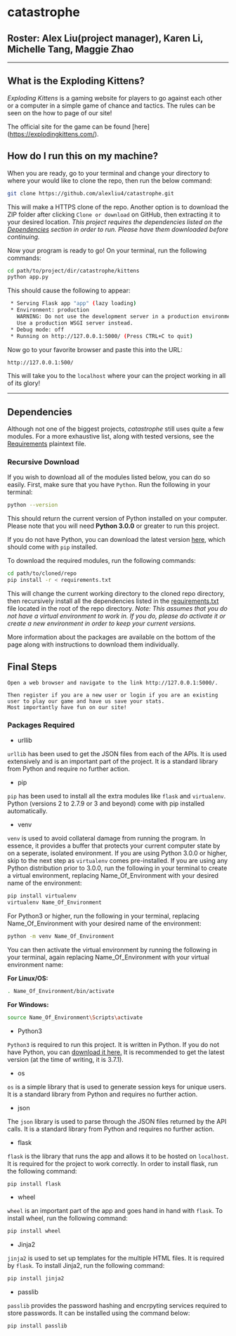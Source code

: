# catastrophe
## Roster: Alex Liu(project manager), Karen Li, Michelle Tang, Maggie Zhao

---

## What is the Exploding Kittens?

_Exploding Kittens_ is a gaming website for players to go against each other or a computer in a simple game of chance and tactics. The rules can be seen on the how to page of our site!

The official site for the game can be found [here] (https://explodingkittens.com/).

## How do I run this on my machine?

When you are ready, go to your terminal and change your directory to where your would like to clone the repo, then run the below command:

```bash
git clone https://github.com/alexliu4/catastrophe.git
```

This will make a HTTPS clone of the repo. Another option is to download the ZIP folder after clicking `Clone or download` on GitHub, then extracting it to your desired location.
_This project requires the dependencies listed on the [Dependencies](../master/README.md/#dependencies) section in order to run. Please have them downloaded before continuing._

Now your program is ready to go! On your terminal, run the following commands:

```bash
cd path/to/project/dir/catastrophe/kittens
python app.py
```

This should cause the following to appear:

```bash
 * Serving Flask app "app" (lazy loading)
 * Environment: production
   WARNING: Do not use the development server in a production environment.
   Use a production WSGI server instead.
 * Debug mode: off
 * Running on http://127.0.0.1:5000/ (Press CTRL+C to quit)
```

Now go to your favorite browser and paste this into the URL:

```bash
http://127.0.0.1:500/
```

This will take you to the `localhost` where your can the project working in all of its glory!

---

## Dependencies

Although not one of the biggest projects, _catastrophe_ still uses quite a few modules. For a more exhaustive list, along with tested versions, see the [Requirements](../master/requirements.txt) plaintext file.

### **Recursive Download**

If you wish to download all of the modules listed below, you can do so easily. First, make sure that you have `Python`. Run the following in your terminal:

```bash
python --version
```

This should return the current version of Python installed on your computer. Please note that you will need **Python 3.0.0** or greater to run this project.

If you do not have Python, you can download the latest version [here](https://www.python.org/downloads/), which should come with `pip` installed.

To download the required modules, run the following commands:

```bash
cd path/to/cloned/repo
pip install -r < requirements.txt
```

This will change the current working directory to the cloned repo directory, then recursively install all the dependencies listed in the [requirements.txt](../master/requirements.txt) file located in the root of the repo directory. _Note: This assumes that you do not have a virtual environment to work in. If you do, please do activate it or create a new environment in order to keep your current versions._

More information about the packages are available on the bottom of the page along with instructions to download them individually.


## Final Steps

```
Open a web browser and navigate to the link http://127.0.0.1:5000/.

Then register if you are a new user or login if you are an existing user to play our game and have us save your stats.
Most importantly have fun on our site!
```

### Packages Required

- urllib

`urllib` has been used to get the JSON files from each of the APIs. It is used extensively and is an important part of the project. It is a standard library from Python and require no further action.

- pip

`pip` has been used to install all the extra modules like `flask` and `virtualenv`. Python (versions 2 to 2.7.9 or 3 and beyond) come with pip installed automatically.

- venv

`venv` is used to avoid collateral damage from running the program. In essence, it provides a buffer that protects your current computer state by on a seperate, isolated environment. If you are using Python 3.0.0 or higher, skip to the next step as `virtualenv` comes pre-installed. If you are using any Python distribution prior to 3.0.0, run the following in your terminal to create a virtual environment, replacing Name_Of_Environment with your desired name of the environment:

```bash
pip install virtualenv
virtualenv Name_Of_Environment
```

For Python3 or higher, run the following in your terminal, replacing Name_Of_Environment with your desired name of the environment:

```bash
python -m venv Name_Of_Environment
```

You can then activate the virtual environment by running the following in your terminal, again replacing Name_Of_Environment with your virtual environment name:

**For Linux/OS:**

```bash
. Name_Of_Environment/bin/activate
```

**For Windows:**

```bash
source Name_Of_Environment\Scripts\activate
```

- Python3

`Python3` is required to run this project. It is written in Python. If you do not have Python, you can [download it here.](https://www.python.org/downloads/) It is recommended to get the latest version (at the time of writing, it is 3.7.1).

- os

`os` is a simple library that is used to generate session keys for unique users. It is a standard library from Python and requires no further action.

- json

The `json` library is used to parse through the JSON files returned by the API calls. It is a standard library from Python and requires no further action.

- flask

`flask` is the library that runs the app and allows it to be hosted on `localhost`. It is required for the project to work correctly. In order to install flask,
run the following command:

```bash
pip install flask
```

- wheel

`wheel` is an important part of the app and goes hand in hand with `flask`. To install wheel, run the following command:

```bash
pip install wheel
```

- Jinja2

`jinja2` is used to set up templates for the multiple HTML files. It is required by `flask`. To install Jinja2, run the following command:

```bash
pip install jinja2
```

- passlib

`passlib` provides the password hashing and encrpyting services required to store passwords. It can be installed using the command below:

```bash
pip install passlib
```
